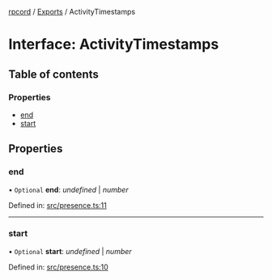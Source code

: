[rpcord](../README.md) / [Exports](../modules.md) / ActivityTimestamps

# Interface: ActivityTimestamps

## Table of contents

### Properties

- [end](activitytimestamps.md#end)
- [start](activitytimestamps.md#start)

## Properties

### end

• `Optional` **end**: *undefined* \| *number*

Defined in: [src/presence.ts:11](https://github.com/DjDeveloperr/RPCord/blob/43e46ce/src/presence.ts#L11)

___

### start

• `Optional` **start**: *undefined* \| *number*

Defined in: [src/presence.ts:10](https://github.com/DjDeveloperr/RPCord/blob/43e46ce/src/presence.ts#L10)
